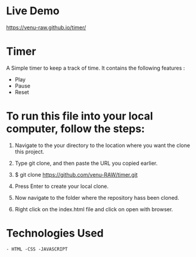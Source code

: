 # Live Demo

  https://venu-raw.github.io/timer/
  
# Timer

  A Simple timer to keep a track of time. It contains the following features :
  - Play
  - Pause
  - Reset
  
# To run this file into your local computer, follow the steps:

  1. Navigate to the your directory to the location where you want the clone this project.

  2. Type git clone, and then paste the URL you copied earlier.

  3. $ git clone https://github.com/venu-RAW/timer.git

  4. Press Enter to create your local clone.

  5. Now navigate to the folder where the repository hass been cloned.

  6. Right click on the index.html file and click on open with browser.
	
# Technologies Used

	- HTML -CSS -JAVASCRIPT 
	  


